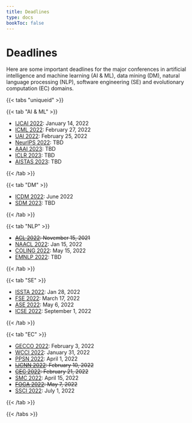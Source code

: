 ```yaml
---
title: Deadlines
type: docs
bookToc: false
---
```


# Deadlines

Here are some important deadlines for the major conferences in artificial intelligence and machine learning (AI & ML), data mining (DM), natural language processing (NLP), software engineering (SE) and evolutionary computation (EC) domains.

{{< tabs "uniqueid" >}}

{{< tab "AI & ML" >}}

- [IJCAI 2022](https://ijcai-22.org/): January 14, 2022
- [ICML 2022](https://icml.cc/Conferences/2022): February 27, 2022
- [UAI 2022](https://auai.org/uai2022/): February 25, 2022
- [NeurIPS 2022](https://nips.cc/): TBD
- [AAAI 2023](https://www.aaai.org/): TBD
- [ICLR 2023](https://iclr.cc/): TBD
- [AISTAS 2023](https://aistats.org/): TBD

{{< /tab >}}

{{< tab "DM" >}}

- [ICDM 2022](https://icdm22.cse.usf.edu/index.html): June 2022
- [SDM 2023](https://www.siam.org/conferences/cm/conference/sdm21): TBD

{{< /tab >}}

{{< tab "NLP" >}}

- ~~[ACL 2022](https://www.2022.aclweb.org/): November 15, 2021~~
- [NAACL 2022](https://2022.naacl.org/): Jan 15, 2022
- [COLING 2022](https://coling2022.org/): May 15, 2022
- [EMNLP 2022](): TBD

{{< /tab >}}

{{< tab "SE" >}}

- [ISSTA 2022](https://conf.researchr.org/home/issta-2022): Jan 28, 2022
- [FSE 2022](https://2022.esec-fse.org/): March 17, 2022
- [ASE 2022](https://conf.researchr.org/home/ase-2022): May 6, 2022
- [ICSE 2022](https://conf.researchr.org/home/icse-2023): September 1, 2022

{{< /tab >}}

{{< tab "EC" >}}

- [GECCO 2022](https://gecco-2022.sigevo.org/HomePage): February 3, 2022
- [WCCI 2022](https://wcci2022.org/): January 31, 2022
- [PPSN 2022](https://ppsn2022.cs.tu-dortmund.de/): April 1, 2022
- ~~[IJCNN 2022](https://www.ijcnn.org/): February 10, 2022~~
- ~~[CEC 2022](https://cec2021.mini.pw.edu.pl/en/important-dates): February 21, 2022~~
- [SMC 2022](http://ieeesmc2022.org/): April 15, 2022
- ~~[FOGA 2022](https://www.fhv.at/foga2021/): May 7, 2022~~
- [SSCI 2022](https://attend.ieee.org/ssci-2022/): July 1, 2022

{{< /tab >}}

{{< /tabs >}}
